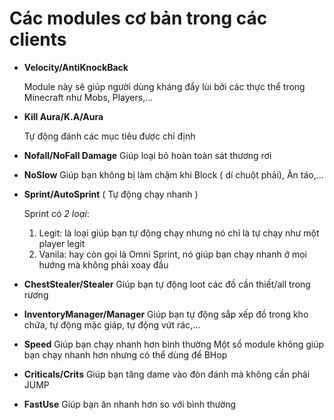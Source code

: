 

# Các modules cơ bản trong các clients

  - **Velocity/AntiKnockBack**

		
	Module này sẽ giúp người dùng kháng đẩy lùi bởi các thực thể trong
    Minecraft như Mobs, Players,...

  

 - **Kill Aura/K.A/Aura**

	 Tự động đánh các mục tiêu được chỉ định

  - **Nofall/NoFall Damage**
	  Giúp loại bỏ hoàn toàn sát thương rơi

 - **NoSlow**
		 Giúp bạn không bị làm chậm khi Block ( dí chuột phải), Ăn táo,...

  - **Sprint/AutoSprint** ( Tự động chạy nhanh )
	  
	  Sprint có *2 loại*:
	  1. Legit: là loại giúp bạn tự động chạy nhưng nó chỉ là tự chạy như một player legit
	  2. Vanila: hay còn gọi là Omni Sprint, nó giúp bạn chạy nhanh ở mọi hướng mà không phải xoay đầu

 -  **ChestStealer/Stealer**
  Giúp bạn tự động loot các đồ cần thiết/all trong rương

-   **InventoryManager/Manager**
  Giúp bạn tự động sắp xếp đồ trong kho chứa, tự động mặc giáp, tự động vứt rác,...

  - **Speed**
  Giúp bạn chạy nhanh hơn bình thường
  Một số module không giúp bạn chạy nhanh hơn nhưng có thể dùng để BHop

 -  **Criticals/Crits**
  Giúp bạn tăng dame vào đòn đánh mà không cần phải JUMP

-   **FastUse**
  Giúp bạn ăn nhanh hơn so với bình thường

